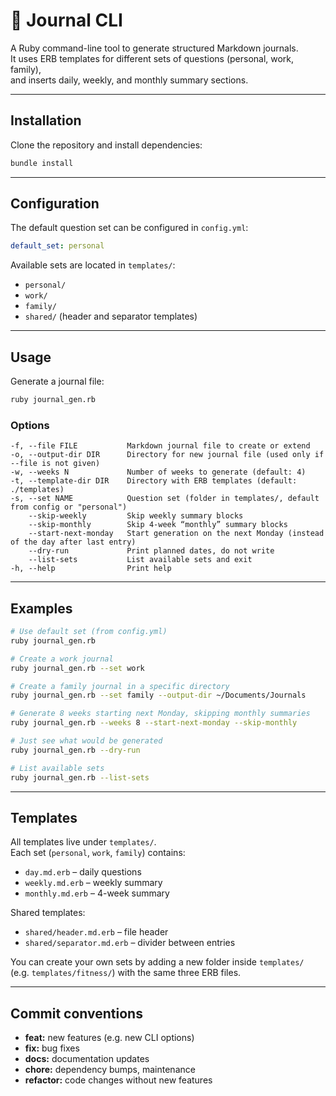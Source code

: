 # 📓 Journal CLI

A Ruby command-line tool to generate structured Markdown journals.  
It uses ERB templates for different sets of questions (personal, work, family),  
and inserts daily, weekly, and monthly summary sections.

---

## Installation

Clone the repository and install dependencies:

```bash
bundle install
```

---

## Configuration

The default question set can be configured in `config.yml`:

```yaml
default_set: personal
```

Available sets are located in `templates/`:

- `personal/`
- `work/`
- `family/`
- `shared/` (header and separator templates)

---

## Usage

Generate a journal file:

```bash
ruby journal_gen.rb
```

### Options

```
-f, --file FILE           Markdown journal file to create or extend
-o, --output-dir DIR      Directory for new journal file (used only if --file is not given)
-w, --weeks N             Number of weeks to generate (default: 4)
-t, --template-dir DIR    Directory with ERB templates (default: ./templates)
-s, --set NAME            Question set (folder in templates/, default from config or "personal")
    --skip-weekly         Skip weekly summary blocks
    --skip-monthly        Skip 4-week “monthly” summary blocks
    --start-next-monday   Start generation on the next Monday (instead of the day after last entry)
    --dry-run             Print planned dates, do not write
    --list-sets           List available sets and exit
-h, --help                Print help
```

---

## Examples

```bash
# Use default set (from config.yml)
ruby journal_gen.rb

# Create a work journal
ruby journal_gen.rb --set work

# Create a family journal in a specific directory
ruby journal_gen.rb --set family --output-dir ~/Documents/Journals

# Generate 8 weeks starting next Monday, skipping monthly summaries
ruby journal_gen.rb --weeks 8 --start-next-monday --skip-monthly

# Just see what would be generated
ruby journal_gen.rb --dry-run

# List available sets
ruby journal_gen.rb --list-sets
```

---

## Templates

All templates live under `templates/`.  
Each set (`personal`, `work`, `family`) contains:

- `day.md.erb` – daily questions  
- `weekly.md.erb` – weekly summary  
- `monthly.md.erb` – 4-week summary  

Shared templates:

- `shared/header.md.erb` – file header  
- `shared/separator.md.erb` – divider between entries  

You can create your own sets by adding a new folder inside `templates/`  
(e.g. `templates/fitness/`) with the same three ERB files.

---

## Commit conventions

- **feat:** new features (e.g. new CLI options)  
- **fix:** bug fixes  
- **docs:** documentation updates  
- **chore:** dependency bumps, maintenance  
- **refactor:** code changes without new features  

